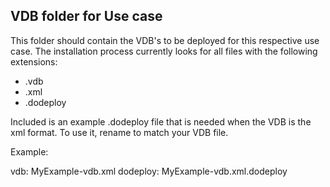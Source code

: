 ## VDB folder for Use case

This folder should contain the VDB's to be deployed for this respective use case. 
The installation process currently looks for all files with the following extensions:
-  .vdb
-  .xml
-  .dodeploy 

Included is an example .dodeploy file that is needed when the VDB is the xml format.  To use it, rename to match your VDB file.

Example:

vdb:  MyExample-vdb.xml 
dodeploy:  MyExample-vdb.xml.dodeploy



